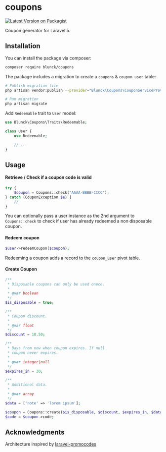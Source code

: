 # coupons

[![Latest Version on Packagist](https://img.shields.io/packagist/v/blunck/coupons.svg?style=flat-square)](https://packagist.org/packages/blunck/coupons)

Coupon generator for Laravel 5.

## Installation

You can install the package via composer:

```bash
composer require blunck/coupons
```

The package includes a migration to create a `coupons` & `coupon_user` table:

```bash
# Publish migration file
php artisan vendor:publish --provider="Blunck\Coupons\CouponServiceProvider"

# Run migration
php artisan migrate
```

Add `Redeemable` trait to `User` model:
```php
use Blunck\Coupons\Traits\Redeemable;

class User {
    use Redeemable;

    // ...
}
```

## Usage

#### Retrieve / Check if a coupon code is valid
```php
try {
    $coupon = Coupons::check('AAAA-BBBB-CCCC');
} catch (CouponException $e) {
    //
}
```

You can optionally pass a user instance as the 2nd argument to `Coupons::check` to check if user has already redeemed a non disposable coupon.

#### Redeem coupon
```php
$user->redeemCoupon($coupon);
```

Redeeming a coupon adds a record to the `coupon_user` pivot table.

#### Create Coupon
```php
/**
 * Disposable coupons can only be used onece.
 *
 * @var boolean
 */
$is_disposable = true;

/**
 * Coupon discount.
 *
 * @var float
 */
$discount = 10.50;

/**
 * Days from now when coupon expires. If null
 * coupon never expires.
 *
 * @var integer|null
 */
$expires_in = 30;

/**
 * Additional data.
 *
 * @var array
 */
$data = ['note' => 'lorem ipsum'];

$coupon = Coupons::create($is_disposable, $discount, $expires_in, $data);
$code = $coupon->code;
```

## Acknowledgments
Architecture inspired by [laravel-promocodes](https://github.com/zgabievi/laravel-promocodes)
